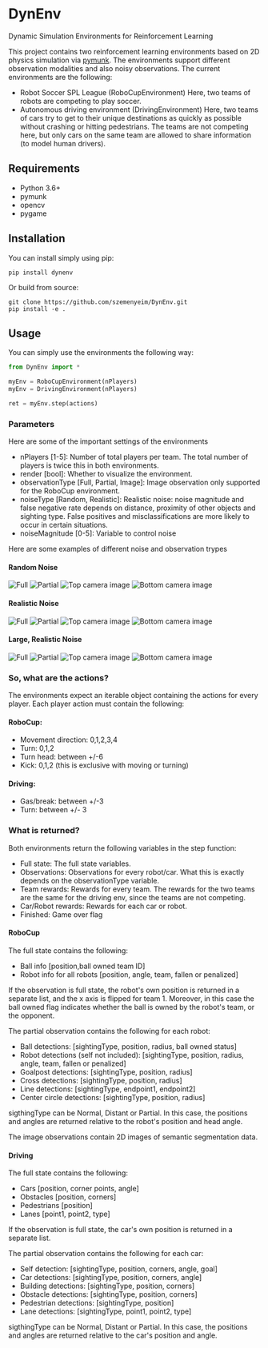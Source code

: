 # DynEnv
Dynamic Simulation Environments for Reinforcement Learning

This project contains two reinforcement learning environments based on 2D physics simulation via [pymunk](www.pymunk.org). The environments support different observation modalities and also noisy observations. The current environments are the following:

- Robot Soccer SPL League (RoboCupEnvironment) Here, two teams of robots are competing to play soccer.
- Autonomous driving environment (DrivingEnvironment) Here, two teams of cars try to get to their unique destinations as quickly as possible without crashing or hitting pedestrians. The teams are not competing here, but only cars on the same team are allowed to share information (to model human drivers).

## Requirements

- Python 3.6+
- pymunk
- opencv
- pygame

## Installation

You can install simply using pip:

`pip install dynenv`

Or build from source:

```
git clone https://github.com/szemenyeim/DynEnv.git
pip install -e .
```

## Usage

You can simply use the environments the following way:

```python
from DynEnv import *

myEnv = RoboCupEnvironment(nPlayers)
myEnv = DrivingEnvironment(nPlayers)

ret = myEnv.step(actions)
```

### Parameters

Here are some of the important settings of the environments

- nPlayers [1-5]: Number of total players per team. The total number of players is twice this in both environments.
- render [bool]: Whether to visualize the environment.
- observationType [Full, Partial, Image]: Image observation only supported for the RoboCup environment.
- noiseType [Random, Realistic]: Realistic noise: noise magnitude and false negative rate depends on distance, proximity of other objects and sighting type. False positives and misclassifications are more likely to occur in certain situations.
- noiseMagnitude [0-5]: Variable to control noise

Here are some examples of different noise and observation trypes

#### Random Noise

![Full](https://raw.githubusercontent.com/szemenyeim/DynEnv/master/randNoise/game.gif)
![Partial](https://raw.githubusercontent.com/szemenyeim/DynEnv/master/randNoise/obs.gif)
![Top camera image](https://raw.githubusercontent.com/szemenyeim/DynEnv/master/randNoise/top.gif)
![Bottom camera image](https://raw.githubusercontent.com/szemenyeim/DynEnv/master/randNoise/bottom.gif)

#### Realistic Noise

![Full](https://raw.githubusercontent.com/szemenyeim/DynEnv/master/realNoise/game.gif)
![Partial](https://raw.githubusercontent.com/szemenyeim/DynEnv/master/realNoise/obs.gif)
![Top camera image](https://raw.githubusercontent.com/szemenyeim/DynEnv/master/realNoise/top.gif)
![Bottom camera image](https://raw.githubusercontent.com/szemenyeim/DynEnv/master/realNoise/bottom.gif)

#### Large, Realistic Noise

![Full](https://raw.githubusercontent.com/szemenyeim/DynEnv/master/bigNoise/game.gif)
![Partial](https://raw.githubusercontent.com/szemenyeim/DynEnv/master/bigNoise/obs.gif)
![Top camera image](https://raw.githubusercontent.com/szemenyeim/DynEnv/master/bigNoise/top.gif)
![Bottom camera image](https://raw.githubusercontent.com/szemenyeim/DynEnv/master/bigNoise/bottom.gif)

### So, what are the actions?

The environments expect an iterable object containing the actions for every player. Each player action must contain the following:

#### RoboCup:
- Movement direction: 0,1,2,3,4
- Turn: 0,1,2
- Turn head: between +/-6
- Kick: 0,1,2 (this is exclusive with moving or turning)

#### Driving:
- Gas/break: between +/-3
- Turn: between +/- 3

### What is returned?

Both environments return the following variables in the step function:

- Full state: The full state variables.
- Observations: Observations for every robot/car. What this is exactly depends on the observationType variable.
- Team rewards: Rewards for every team. The rewards for the two teams are the same for the driving env, since the teams are not competing.
- Car/Robot rewards: Rewards for each car or robot.
- Finished: Game over flag

#### RoboCup

The full state contains the following:

- Ball info [position,ball owned team ID]
- Robot info for all robots [position, angle, team, fallen or penalized]

If the observation is full state, the robot's own position is returned in a separate list, and the x axis is flipped for team 1. Moreover, in this case the ball owned flag indicates whether the ball is owned by the robot's team, or the opponent.

The partial observation contains the following for each robot:

- Ball detections: [sightingType, position, radius, ball owned status]
- Robot detections (self not included): [sightingType, position, radius, angle, team, fallen or penalized]
- Goalpost detections: [sightingType, position, radius]
- Cross detections: [sightingType, position, radius]
- Line detections: [sightingType, endpoint1, endpoint2]
- Center circle detections: [sightingType, position, radius]

sigthingType can be Normal, Distant or Partial. In this case, the positions and angles are returned relative to the robot's position and head angle.

The image observations contain 2D images of semantic segmentation data.

#### Driving

The full state contains the following:

- Cars [position, corner points, angle]
- Obstacles [position, corners]
- Pedestrians [position]
- Lanes [point1, point2, type]

If the observation is full state, the car's own position is returned in a separate list.

The partial observation contains the following for each car:

- Self detection: [sightingType, position, corners, angle, goal]
- Car detections: [sightingType, position, corners, angle]
- Building detections: [sightingType, position, corners]
- Obstacle detections: [sightingType, position, corners]
- Pedestrian detections: [sightingType, position]
- Lane detections: [sightingType, point1, point2, type]

sigthingType can be Normal, Distant or Partial. In this case, the positions and angles are returned relative to the car's position and angle.
